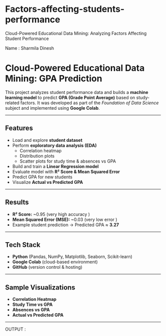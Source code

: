 # Factors-affecting-students-performance
Cloud-Powered Educational Data Mining: Analyzing Factors Affecting Student Performance

Name : Sharmila Dinesh


#  Cloud-Powered Educational Data Mining: GPA Prediction

This project analyzes student performance data and builds a **machine learning model** to predict **GPA (Grade Point Average)** based on study-related factors. It was developed as part of the *Foundation of Data Science* subject and implemented using **Google Colab**.


---

##  Features
- Load and explore **student dataset**
- Perform **exploratory data analysis (EDA)**  
  - Correlation heatmap  
  - Distribution plots  
  - Scatter plots for study time & absences vs GPA  
- Build and train a **Linear Regression model**
- Evaluate model with **R² Score & Mean Squared Error**
- Predict GPA for new students
- Visualize **Actual vs Predicted GPA**

---

## Results
- **R² Score:** ~0.95 (very high accuracy )  
- **Mean Squared Error (MSE):** ~0.03 (very low error )  
- Example student prediction → Predicted GPA ≈ **3.27**

---

##  Tech Stack
- **Python** (Pandas, NumPy, Matplotlib, Seaborn, Scikit-learn)  
- **Google Colab** (cloud-based environment)  
- **GitHub** (version control & hosting)

---

##  Sample Visualizations
- **Correlation Heatmap**
- **Study Time vs GPA**
- **Absences vs GPA**
- **Actual vs Predicted GPA**

---

OUTPUT : 


